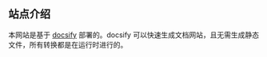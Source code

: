 ## 站点介绍

本网站是基于 [docsify](https://docsify.js.org/) 部署的。docsify 可以快速生成文档网站，且无需生成静态文件，所有转换都是在运行时进行的。

